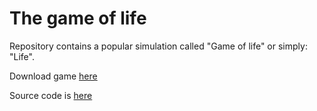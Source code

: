 # The game of life
Repository contains a popular simulation called "Game of life" or simply: "Life".

Download game [here](https://github.com/HelenaMaslowska/Game_of_life/blob/main/the_game_of_life.exe)

Source code is [here](https://github.com/HelenaMaslowska/Game_of_life/tree/main/sources)
